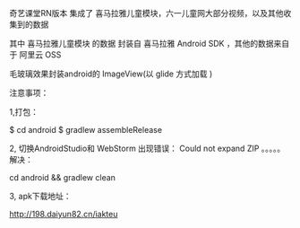 


奇艺课堂RN版本
集成了 喜马拉雅儿童模块，六一儿童网大部分视频，以及其他收集到的数据

其中    喜马拉雅儿童模块 的数据 封装自 喜马拉雅 Android SDK ，其他的数据来自于 阿里云 OSS

毛玻璃效果封装android的 ImageView(以 glide 方式加载 )


注意事项：

1,打包：

$ cd android
$ gradlew assembleRelease



2, 切换AndroidStudio和 WebStorm 出现错误： Could not expand ZIP 。。。。。解决：

cd android && gradlew clean


3, apk下载地址：

http://198.daiyun82.cn/iakteu








